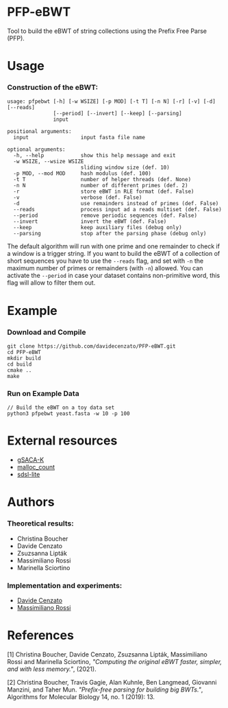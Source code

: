 # PFP-eBWT
Tool to build the eBWT of string collections using the Prefix Free Parse (PFP).

# Usage

### Construction of the eBWT:
```
usage: pfpebwt [-h] [-w WSIZE] [-p MOD] [-t T] [-n N] [-r] [-v] [-d] [--reads]
               [--period] [--invert] [--keep] [--parsing]
               input

positional arguments:
  input                 input fasta file name

optional arguments:
  -h, --help            show this help message and exit
  -w WSIZE, --wsize WSIZE
                        sliding window size (def. 10)
  -p MOD, --mod MOD     hash modulus (def. 100)
  -t T                  number of helper threads (def. None)
  -n N                  number of different primes (def. 2)
  -r                    store eBWT in RLE format (def. False)
  -v                    verbose (def. False)
  -d                    use remainders instead of primes (def. False)
  --reads               process input ad a reads multiset (def. False)
  --period              remove periodic sequences (def. False)
  --invert              invert the eBWT (def. False)
  --keep                keep auxiliary files (debug only)
  --parsing             stop after the parsing phase (debug only)
```
The default algorithm will run with one prime and one remainder to check if a window is a trigger string. If you want to build the eBWT of a collection of short sequences you have to use the `--reads` flag, and set with `-n` the maximum number of primes or remainders (with `-n`) allowed.
You can activate the `--period` in case your dataset contains non-primitive word, this flag will allow to filter them out. 

# Example
### Download and Compile

```console
git clone https://github.com/davidecenzato/PFP-eBWT.git
cd PFP-eBWT
mkdir build
cd build
cmake ..
make
```

### Run on Example Data

```console
// Build the eBWT on a toy data set
python3 pfpebwt yeast.fasta -w 10 -p 100 
```
# External resources

* [gSACA-K](https://github.com/felipelouza/gsa-is.git)
* [malloc_count](https://github.com/bingmann/malloc_count)
* [sdsl-lite](https://github.com/simongog/sdsl-lite)

# Authors

### Theoretical results:

* Christina Boucher
* Davide Cenzato
* Zsuzsanna Lipták
* Massimiliano Rossi
* Marinella Sciortino

### Implementation and experiments:

* [Davide Cenzato](https://github.com/davidecenzato) 
* [Massimiliano Rossi](https://github.com/maxrossi91)

# References

[1] Christina Boucher, Davide Cenzato, Zsuzsanna Lipták, Massimiliano Rossi and Marinella Sciortino, *"Computing the original eBWT faster, simpler, and with less memory."*, (2021).

[2] Christina Boucher, Travis Gagie, Alan Kuhnle, Ben Langmead, Giovanni Manzini, and Taher Mun. *"Prefix-free parsing for building big BWTs."*, Algorithms for Molecular Biology 14, no. 1 (2019): 13.